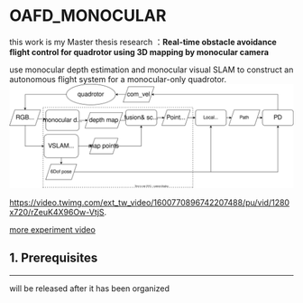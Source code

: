 # OAFD_MONOCULAR
this work is my Master thesis research ：**Real-time obstacle avoidance flight control for quadrotor using 3D mapping by monocular camera**

use monocular depth estimation and monocular visual SLAM to construct an autonomous flight system for a monocular-only quadrotor.
![](./data/my%20systeam%20en.drawio.svg)


https://video.twimg.com/ext_tw_video/1600770896742207488/pu/vid/1280x720/rZeuK4X96Ow-VtjS.

[more experiment video](https://youtube.com/playlist?list=PLQYTjwXEt_RxlJJVSr9-HWyi-2qyCrkhP)

## 1. Prerequisites
---
 will be released after it has been organized